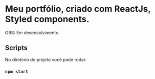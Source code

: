 # Meu portfólio, criado com ReactJs, Styled components.

OBS: Em desenvolvimento.


## Scripts


No diretório do projeto você pode rodar:

### `npm start`


